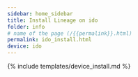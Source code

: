 ```yaml
---
sidebar: home_sidebar
title: Install Lineage on ido
folder: info
# name of the page (/{{permalink}}.html)
permalink: ido_install.html
device: ido
---
```

{% include templates/device_install.md %}
